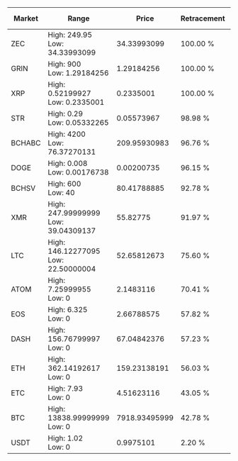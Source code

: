 | Market | Range | Price| Retracement | Doubles to 50% |
| --- | --- | --- | --- | --- |
| ZEC | High: 249.95<br />Low: 34.33993099 | 34.33993099 | 100.00 % | 4.14 |
| GRIN | High: 900<br />Low: 1.29184256 | 1.29184256 | 100.00 % | 348.84 |
| XRP | High: 0.52199927<br />Low: 0.2335001 | 0.2335001 | 100.00 % | 1.62 |
| STR | High: 0.29<br />Low: 0.05332265 | 0.05573967 | 98.98 % | 3.08 |
| BCHABC | High: 4200<br />Low: 76.37270131 | 209.95930983 | 96.76 % | 10.18 |
| DOGE | High: 0.008<br />Low: 0.00176738 | 0.00200735 | 96.15 % | 2.43 |
| BCHSV | High: 600<br />Low: 40 | 80.41788885 | 92.78 % | 3.98 |
| XMR | High: 247.99999999<br />Low: 39.04309137 | 55.82775 | 91.97 % | 2.57 |
| LTC | High: 146.12277095<br />Low: 22.50000004 | 52.65812673 | 75.60 % | 1.60 |
| ATOM | High: 7.25999955<br />Low: 0 | 2.1483116 | 70.41 % | 1.69 |
| EOS | High: 6.325<br />Low: 0 | 2.66788575 | 57.82 % | 1.19 |
| DASH | High: 156.76799997<br />Low: 0 | 67.04842376 | 57.23 % | 1.17 |
| ETH | High: 362.14192617<br />Low: 0 | 159.23138191 | 56.03 % | 1.14 |
| ETC | High: 7.93<br />Low: 0 | 4.51623116 | 43.05 % | 0.00 |
| BTC | High: 13838.99999999<br />Low: 0 | 7918.93495999 | 42.78 % | 0.00 |
| USDT | High: 1.02<br />Low: 0 | 0.9975101 | 2.20 % | 0.00 |
